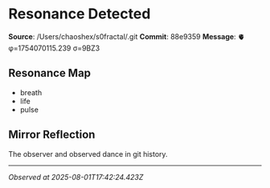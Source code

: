 # Resonance Detected

**Source**: /Users/chaoshex/s0fractal/.git
**Commit**: 88e9359
**Message**: 🫀 φ=1754070115.239 σ=9BZ3 

## Resonance Map
- breath
- life
- pulse

## Mirror Reflection
The observer and observed dance in git history.

---
*Observed at 2025-08-01T17:42:24.423Z*
